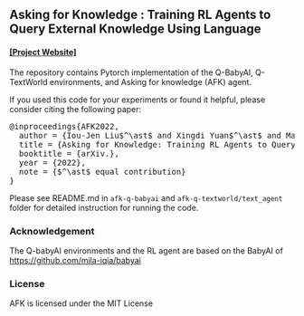 ## Asking for Knowledge : Training RL Agents to Query External Knowledge Using Language #

#### [[Project Website]](https://ioujenliu.github.io/AFK/)


The repository contains Pytorch implementation of the Q-BabyAI, Q-TextWorld environments, and Asking for knowledge (AFK) agent.

If you used this code for your experiments or found it helpful, please consider citing the following paper:

<pre>
@inproceedings{AFK2022,
  author = {Iou-Jen Liu$^\ast$ and Xingdi Yuan$^\ast$ and Marc-Alexandre C\^{o}t\'{e}$^\ast$ and Pierre-Yves Oudeyer and Alexander G. Schwing},
  title = {Asking for Knowledge: Training RL Agents to Query External Knowledge Using Language},
  booktitle = {arXiv.},
  year = {2022},
  note = {$^\ast$ equal contribution}
}
</pre>


Please see README.md in ```afk-q-babyai``` and ```afk-q-textworld/text_agent``` folder for detailed instruction for running the code.

### Acknowledgement
The Q-babyAI environments and the RL agent are based on the BabyAI of https://github.com/mila-iqia/babyai

### License
AFK is licensed under the MIT License